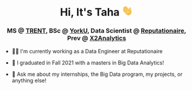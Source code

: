 <h1 align="center">Hi, It's Taha <img src="https://raw.githubusercontent.com/ABSphreak/ABSphreak/master/gifs/Hi.gif" width="30px"></h1>

<h3 align="center">MS @ <a href=https://www.trentu.ca target="blank">TRENT</a>, BSc @ <a href=https://www.yorku.ca target="blank">YorkU</a>, Data Scientist @ <a href=https://www.reputationaire.com target="blank">Reputationaire</a>, Prev @ <a href=https://www.x2analytics.com target="blank">X2Analytics</a></h3>
<p align="center">
</p>
<p>
  
- 👨‍💼 I'm currently working as a Data Engineer at Reputationaire   
  
- 👷‍ I graduated in Fall 2021 with a masters in Big Data Analytics! 

- 💬 Ask me about my internships, the Big Data program, my projects, or anything else!
  
</p>
